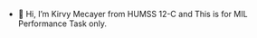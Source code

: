 - 👋 Hi, I’m Kirvy Mecayer from HUMSS 12-C and
This is for MIL Performance Task only.

<!---
Hrppp/Hrppp is a ✨ special ✨ repository because its `README.md` (this file) appears on your GitHub profile.
You can click the Preview link to take a look at your changes.
--->
